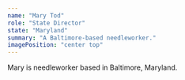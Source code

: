```yaml
---
name: "Mary Tod"
role: "State Director"
state: "Maryland"
summary: "A Baltimore-based needleworker."
imagePosition: "center top"
---
```


Mary is needleworker based in Baltimore, Maryland.
